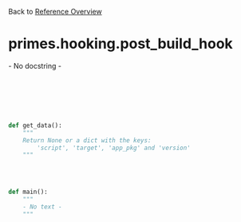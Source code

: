 
Back to [Reference Overview](https://github.com/pyrustic/primes/blob/master/docs/reference)

# primes.hooking.post\_build\_hook

\- No docstring \-

<br>


```python

```

<br>

```python

def get_data():
    """
    Return None or a dict with the keys:
        'script', 'target', 'app_pkg' and 'version'
    """

```

<br>

```python

def main():
    """
    - No text -
    """

```


